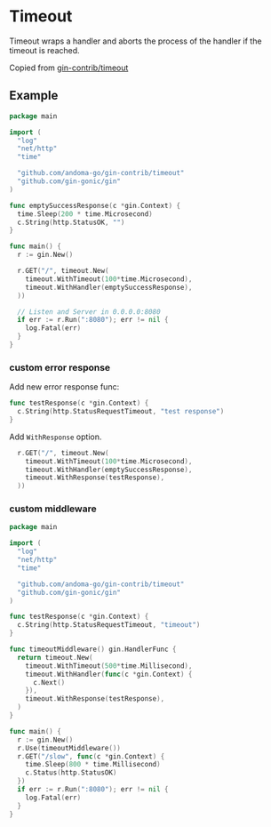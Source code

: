 # Timeout

Timeout wraps a handler and aborts the process of the handler if the timeout is reached.

Copied from [gin-contrib/timeout](https://github.com/gin-contrib/timeout.git)

## Example

```go
package main

import (
  "log"
  "net/http"
  "time"

  "github.com/andoma-go/gin-contrib/timeout"
  "github.com/gin-gonic/gin"
)

func emptySuccessResponse(c *gin.Context) {
  time.Sleep(200 * time.Microsecond)
  c.String(http.StatusOK, "")
}

func main() {
  r := gin.New()

  r.GET("/", timeout.New(
    timeout.WithTimeout(100*time.Microsecond),
    timeout.WithHandler(emptySuccessResponse),
  ))

  // Listen and Server in 0.0.0.0:8080
  if err := r.Run(":8080"); err != nil {
    log.Fatal(err)
  }
}

```

### custom error response

Add new error response func:

```go
func testResponse(c *gin.Context) {
  c.String(http.StatusRequestTimeout, "test response")
}
```

Add `WithResponse` option.

```go
  r.GET("/", timeout.New(
    timeout.WithTimeout(100*time.Microsecond),
    timeout.WithHandler(emptySuccessResponse),
    timeout.WithResponse(testResponse),
  ))
```

### custom middleware

```go
package main

import (
  "log"
  "net/http"
  "time"

  "github.com/andoma-go/gin-contrib/timeout"
  "github.com/gin-gonic/gin"
)

func testResponse(c *gin.Context) {
  c.String(http.StatusRequestTimeout, "timeout")
}

func timeoutMiddleware() gin.HandlerFunc {
  return timeout.New(
    timeout.WithTimeout(500*time.Millisecond),
    timeout.WithHandler(func(c *gin.Context) {
      c.Next()
    }),
    timeout.WithResponse(testResponse),
  )
}

func main() {
  r := gin.New()
  r.Use(timeoutMiddleware())
  r.GET("/slow", func(c *gin.Context) {
    time.Sleep(800 * time.Millisecond)
    c.Status(http.StatusOK)
  })
  if err := r.Run(":8080"); err != nil {
    log.Fatal(err)
  }
}
```
